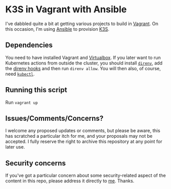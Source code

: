 # K3S in Vagrant with Ansible

I've dabbled quite a bit at getting various projects to build in [Vagrant](https://vagrantup.com).
On this occasion, I'm using [Ansible](https://ansible.com) to provision [K3S](https://k3s.io/).

## Dependencies

You need to have installed Vagrant and [Virtualbox](https://virtualbox.org). If you later want to
run Kubernetes actions from outside the cluster, you should install [`direnv`](https://direnv.net),
add the [direnv hooks](https://direnv.net/docs/hook.html) and then run `direnv allow`. You will
then also, of course, need [`kubectl`](https://kubernetes.io/docs/tasks/tools/#kubectl).

## Running this script

Run `vagrant up`

## Issues/Comments/Concerns?

I welcome any proposed updates or comments, but please be aware, this has scratched a particular
itch for me, and your proposals may not be accepted. I fully reserve the right to archive this
repository at any point for later use.

## Security concerns

If you've got a particular concern about some security-related aspect of the content in this repo,
please address it directly to [me](mailto:jon@sprig.gs). Thanks.
